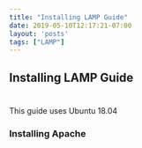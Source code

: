 ```yaml
---
title: "Installing LAMP Guide"
date: 2019-05-10T12:17:21-07:00
layout: 'posts'
tags: ["LAMP"]
---
```


## Installing LAMP Guide
#

This guide uses Ubuntu 18.04

### Installing Apache